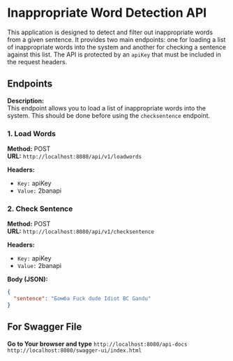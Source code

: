# Inappropriate Word Detection API

This application is designed to detect and filter out inappropriate words from a given sentence. It provides two main endpoints: one for loading a list of inappropriate words into the system and another for checking a sentence against this list. The API is protected by an `apiKey` that must be included in the request headers.


## Endpoints

**Description:**  
This endpoint allows you to load a list of inappropriate words into the system. This should be done before using the `checksentence` endpoint.

### 1. Load Words
**Method:** POST  
**URL:** `http://localhost:8080/api/v1/loadwords`

**Headers:**
- `Key:` apiKey
- `Value:` 2banapi



### 2. Check Sentence
**Method:** POST  
**URL:** `http://localhost:8080/api/v1/checksentence`

**Headers:**
- `Key:` apiKey
- `Value:` 2banapi

**Body (JSON):**
```json
{
  "sentence": "Бомба Fuck dude Idiot BC Gandu"
}
```


## For Swagger File
**Go to Your browser and type** 
`http://localhost:8080/api-docs`
`http://localhost:8080/swagger-ui/index.html`
